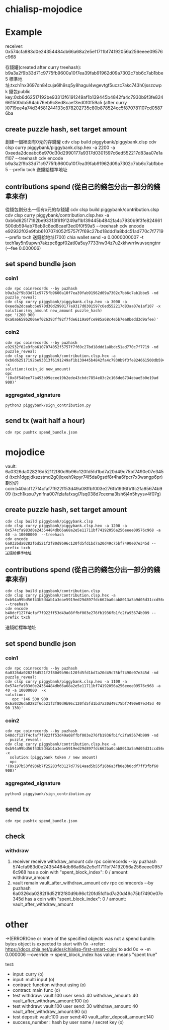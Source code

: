 # chialisp-mojodice



# Example

receiver: 0x574cfa983d0e24354484db66a68a2e5e11711bf74192056a256eeee09576c968

存錢罐(created after curry treehash): b9a3a2f9b33d71c9775fb9600a10f7ea39fab91962d09a7302c7bb6c7ab1bbe5
標準地址:txch1hx3697dn84cuja6lh9sq5y8hagul4wgevtgf5uczc7akc743h0jsszcwpk
錢包public key:0xb6d62517192be93313f6191249af1b139445b4842fa4c7930b9f3fe824661500db594ab76eb9c8ed8caef3ed0f0f59a5
(after curry )0719ee4a74d34581244133c878202735c80b878524cc5f870781107cd05876ba

## create puzzle hash, set target amount 
創建一個裡面有0元的存錢罐
    cdv clsp build piggybank/piggybank.clsp
    cdv clsp curry piggybank/piggybank.clsp.hex -a 2200 -a 0xeeda2dceabc6e970d30d2990177a9317d0301597c6ed552217d83aa07e1af107 --treehash
    cdv encode b9a3a2f9b33d71c9775fb9600a10f7ea39fab91962d09a7302c7bb6c7ab1bbe5 --prefix txch
    送錢給標準地址
    <!-- chia wallet send -a 0 -t txch1s2y960mc8dfk6htjdgpwjylqhxwa077rt0ykh7gnlzgjc959klaqa87nwm -m 0.000006 --override -->

## contributions spend (從自己的錢包分出一部分的錢 拿來存)
從錢包劃分出一個有x元的存錢罐
    cdv clsp build piggybank/contribution.clsp
    cdv clsp curry piggybank/contribution.clsp.hex -a 0xb6d62517192be93313f6191249af1b139445b4842fa4c7930b9f3fe824661500db594ab76eb9c8ed8caef3ed0f0f59a5 --treehash
    cdv encode e92932f02e9fbb6107074052f5757f7f69c27bd18ddd1a8bdc51ad770c7f7719 --prefix txch
    送錢給地址(700)
    chia wallet send -a 0.0000000007 -t txch1ay5n9upwn7akzpc8gpf02atl0a5uy7733hw34z7u2xkhwrrlwuvsqngtnr (--fee 0.000006)
## set spend bundle json
  
### coin1
    cdv rpc coinrecords --by puzhash b9a3a2f9b33d71c9775fb9600a10f7ea39fab91962d09a7302c7bb6c7ab1bbe5 -nd
    puzzle_reveal:
    cdv clsp curry piggybank/piggybank.clsp.hex -a 3000 -a 0xeeda2dceabc6e970d30d2990177a9317d0301597c6ed552217d83aa07e1af107 -x
    solution:(my_amount new_amount puzzle_hash)
    opc '(200 900 0xa0a6659b200aef026393ff92f7fde6119a0fce985a68c4e5b7ea8bedd3d9afee)'

### coin2
    cdv rpc coinrecords --by puzhash e92932f02e9fbb6107074052f5757f7f69c27bd18ddd1a8bdc51ad770c7f7719 -nd
    puzzle_reveal:
    cdv clsp curry piggybank/contribution.clsp.hex -a 0xb6d62517192be93313f6191249af1b139445b4842fa4c7930b9f3fe824661500db594ab76eb9c8ed8caef3ed0f0f59a5 -x
    solution:(coin_id new_amount)
    opc '(0x8f540ee77a493b99ecee19b2ede43cbdc7854e83c2c166de6734ebae5b0e19ad 900)'
 
### aggregated_signature
    python3 piggybank/sign_contribution.py

## send tx (wait half a hour)
    cdv rpc pushtx spend_bundle.json 

# mojodice

vault: 6a0326da0282f6d521f2f80d9b96c120fd5fd1bd7a20d49c75bf7490e07e345d (txch1dgpjdkszstmd2g0jlqxeh9kpyr74l5da0gsdf8r4ha6fpcr7x3wsngp6pr)
劃分的coin:b40dcf127f4cfaf7f922ff53d49a08ffbf003e276fb1936fb1fc2fa95674b909
(txch1ksxu7ynlfna007fzlafafxsgl7lsq038d7cexma3lsh6j4n5hyysv4f07g)
## create puzzle hash, set target amount
    cdv clsp build piggybank/piggybank.clsp
    cdv clsp curry piggybank/piggybank.clsp.hex -a 1200 -a 0x574cfa983d0e24354484db66a68a2e5e11711bf74192056a256eeee09576c968 -a 40 -a 10000000  --treehash
    cdv encode 6a0326da0282f6d521f2f80d9b96c120fd5fd1bd7a20d49c75bf7490e07e345d --prefix txch
    送錢給標準地址

## contributions spend (從自己的錢包分出一部分的錢 拿來存)
    cdv clsp build piggybank/contribution.clsp
    cdv clsp curry piggybank/contribution.clsp.hex -a 0xb94a99bd56f43b5d4ab1a3eae5919ed29d897fdc662ba0cab8013a5a9d05d31ccd56c9b24bbd7cf9509f98c88ada438d --treehash
    cdv encode b40dcf127f4cfaf7f922ff53d49a08ffbf003e276fb1936fb1fc2fa95674b909 --prefix txch
   送錢給標準地址

## set spend bundle json
  
### coin1
    cdv rpc coinrecords --by puzhash 6a0326da0282f6d521f2f80d9b96c120fd5fd1bd7a20d49c75bf7490e07e345d -nd
    puzzle_reveal:
    cdv clsp curry piggybank/piggybank.clsp.hex -a 1100 -a 0x574cfa983d0e24354484db66a68a2e5e11711bf74192056a256eeee09576c968 -a 40 -a 10000000  -x
    solution:
       opc '(46 500 900 0x6a0326da0282f6d521f2f80d9b96c120fd5fd1bd7a20d49c75bf7490e07e345d 40 90 130)'

### coin2
    cdv rpc coinrecords --by puzhash b40dcf127f4cfaf7f922ff53d49a08ffbf003e276fb1936fb1fc2fa95674b909 -nd
      puzzle_reveal:
    cdv clsp curry piggybank/contribution.clsp.hex -a 0xb94a99bd56f43b5d4ab1a3eae5919ed29d897fdc662ba0cab8013a5a9d05d31ccd56c9b24bbd7cf9509f98c88ada438d -x
      solution:(piggybank token / new amount)
      opc '(0x197b53fd936b7f25283fd3127d77914aad5b55f16b6a3fb0e3b0cdf7ff3fbf60 900)'

### aggregated_signature
    python3 piggybank/sign_contribution.py

## send tx 
    cdv rpc pushtx spend_bundle.json 

## check
### withdraw
1. receiver receive withdraw_amount
   cdv rpc coinrecords --by puzhash 574cfa983d0e24354484db66a68a2e5e11711bf74192056a256eeee09576c968
   has a coin with "spent_block_index": 0 / amount: withdraw_amount
2. vault remain vault_after_withdraw_amount
   cdv rpc coinrecords --by puzhash 6a0326da0282f6d521f2f80d9b96c120fd5fd1bd7a20d49c75bf7490e07e345d
   has a coin with "spent_block_index": 0 / amount: vault_after_withdraw_amount

# other 
 ->(ERROR)One or more of the specified objects was not a spend bundle: bytes object is expected to start with 0x
 ->refer: https://docs.chia.net/guides/chialisp-first-smart-coin/ to add 0x
 -> -m 0.000006 --override 
 -> spent_block_index has value: means "spent true"

test:
- input: curry (o)
- input: multi input (o)
- contract: function without using (o)
- contract: main func (o)
- test withdraw: vault:100 user send: 40 withdraw_amount: 40 vault_after_withdraw_amount:100 (o)
- test withdraw: vault:100 user send: 30 withdraw_amount: 40 vault_after_withdraw_amount:90 (o)
- test deposit: vault:100 user send:40 vault_after_deposit_amount:140 
- success_number : hash by user name / secret key (o)